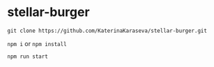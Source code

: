 # stellar-burger

```git clone https://github.com/KaterinaKaraseva/stellar-burger.git```

```npm i``` or ```npm install```

```npm run start```
